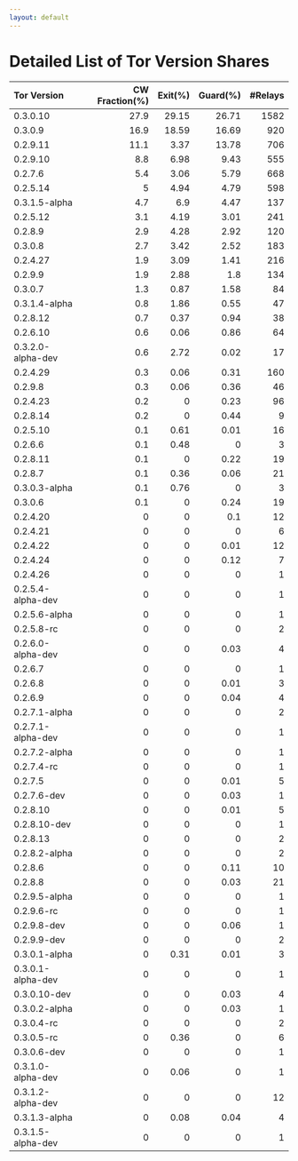 ```yaml
---
layout: default
---
```



# Detailed List of Tor Version Shares

| Tor Version       |   CW Fraction(%) |   Exit(%) |   Guard(%) |   #Relays |
|:------------------|-----------------:|----------:|-----------:|----------:|
| 0.3.0.10          |             27.9 |     29.15 |      26.71 |      1582 |
| 0.3.0.9           |             16.9 |     18.59 |      16.69 |       920 |
| 0.2.9.11          |             11.1 |      3.37 |      13.78 |       706 |
| 0.2.9.10          |              8.8 |      6.98 |       9.43 |       555 |
| 0.2.7.6           |              5.4 |      3.06 |       5.79 |       668 |
| 0.2.5.14          |              5   |      4.94 |       4.79 |       598 |
| 0.3.1.5-alpha     |              4.7 |      6.9  |       4.47 |       137 |
| 0.2.5.12          |              3.1 |      4.19 |       3.01 |       241 |
| 0.2.8.9           |              2.9 |      4.28 |       2.92 |       120 |
| 0.3.0.8           |              2.7 |      3.42 |       2.52 |       183 |
| 0.2.4.27          |              1.9 |      3.09 |       1.41 |       216 |
| 0.2.9.9           |              1.9 |      2.88 |       1.8  |       134 |
| 0.3.0.7           |              1.3 |      0.87 |       1.58 |        84 |
| 0.3.1.4-alpha     |              0.8 |      1.86 |       0.55 |        47 |
| 0.2.8.12          |              0.7 |      0.37 |       0.94 |        38 |
| 0.2.6.10          |              0.6 |      0.06 |       0.86 |        64 |
| 0.3.2.0-alpha-dev |              0.6 |      2.72 |       0.02 |        17 |
| 0.2.4.29          |              0.3 |      0.06 |       0.31 |       160 |
| 0.2.9.8           |              0.3 |      0.06 |       0.36 |        46 |
| 0.2.4.23          |              0.2 |      0    |       0.23 |        96 |
| 0.2.8.14          |              0.2 |      0    |       0.44 |         9 |
| 0.2.5.10          |              0.1 |      0.61 |       0.01 |        16 |
| 0.2.6.6           |              0.1 |      0.48 |       0    |         3 |
| 0.2.8.11          |              0.1 |      0    |       0.22 |        19 |
| 0.2.8.7           |              0.1 |      0.36 |       0.06 |        21 |
| 0.3.0.3-alpha     |              0.1 |      0.76 |       0    |         3 |
| 0.3.0.6           |              0.1 |      0    |       0.24 |        19 |
| 0.2.4.20          |              0   |      0    |       0.1  |        12 |
| 0.2.4.21          |              0   |      0    |       0    |         6 |
| 0.2.4.22          |              0   |      0    |       0.01 |        12 |
| 0.2.4.24          |              0   |      0    |       0.12 |         7 |
| 0.2.4.26          |              0   |      0    |       0    |         1 |
| 0.2.5.4-alpha-dev |              0   |      0    |       0    |         1 |
| 0.2.5.6-alpha     |              0   |      0    |       0    |         1 |
| 0.2.5.8-rc        |              0   |      0    |       0    |         2 |
| 0.2.6.0-alpha-dev |              0   |      0    |       0.03 |         4 |
| 0.2.6.7           |              0   |      0    |       0    |         1 |
| 0.2.6.8           |              0   |      0    |       0.01 |         3 |
| 0.2.6.9           |              0   |      0    |       0.04 |         4 |
| 0.2.7.1-alpha     |              0   |      0    |       0    |         2 |
| 0.2.7.1-alpha-dev |              0   |      0    |       0    |         1 |
| 0.2.7.2-alpha     |              0   |      0    |       0    |         1 |
| 0.2.7.4-rc        |              0   |      0    |       0    |         1 |
| 0.2.7.5           |              0   |      0    |       0.01 |         5 |
| 0.2.7.6-dev       |              0   |      0    |       0.03 |         1 |
| 0.2.8.10          |              0   |      0    |       0.01 |         5 |
| 0.2.8.10-dev      |              0   |      0    |       0    |         1 |
| 0.2.8.13          |              0   |      0    |       0    |         2 |
| 0.2.8.2-alpha     |              0   |      0    |       0    |         2 |
| 0.2.8.6           |              0   |      0    |       0.11 |        10 |
| 0.2.8.8           |              0   |      0    |       0.03 |        21 |
| 0.2.9.5-alpha     |              0   |      0    |       0    |         1 |
| 0.2.9.6-rc        |              0   |      0    |       0    |         1 |
| 0.2.9.8-dev       |              0   |      0    |       0.06 |         1 |
| 0.2.9.9-dev       |              0   |      0    |       0    |         2 |
| 0.3.0.1-alpha     |              0   |      0.31 |       0.01 |         3 |
| 0.3.0.1-alpha-dev |              0   |      0    |       0    |         1 |
| 0.3.0.10-dev      |              0   |      0    |       0.03 |         4 |
| 0.3.0.2-alpha     |              0   |      0    |       0.03 |         1 |
| 0.3.0.4-rc        |              0   |      0    |       0    |         2 |
| 0.3.0.5-rc        |              0   |      0.36 |       0    |         6 |
| 0.3.0.6-dev       |              0   |      0    |       0    |         1 |
| 0.3.1.0-alpha-dev |              0   |      0.06 |       0    |         1 |
| 0.3.1.2-alpha-dev |              0   |      0    |       0    |        12 |
| 0.3.1.3-alpha     |              0   |      0.08 |       0.04 |         4 |
| 0.3.1.5-alpha-dev |              0   |      0    |       0    |         1 |